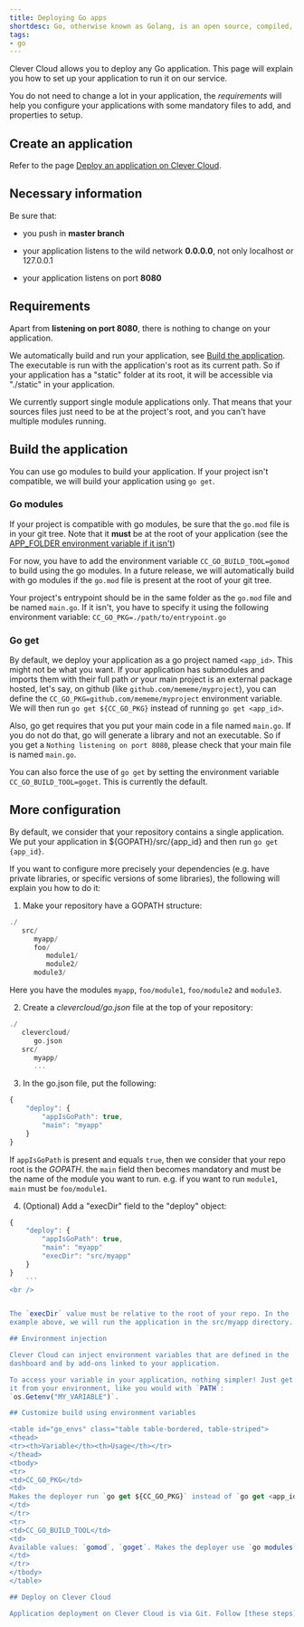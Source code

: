 ```yaml
---
title: Deploying Go apps
shortdesc: Go, otherwise known as Golang, is an open source, compiled, garbage-collected, concurrent system programming language.
tags:
- go
---
```


Clever Cloud allows you to deploy any Go application. This page will
explain you how to set up your application to run it on our service.

You do not need to change a lot in your application, the *requirements* will help you configure your applications with some mandatory files to add, and properties to setup.

## Create an application

Refer to the page [Deploy an application on Clever Cloud](/doc/clever-cloud-overview/add-application/).

## Necessary information

Be sure that:

* you push in <strong>master branch</strong>

* your application listens to the wild network <strong>0.0.0.0</strong>,
  not only localhost or 127.0.0.1

* your application listens on port <strong>8080</strong>

## Requirements

Apart from <strong>listening on port 8080</strong>, there is nothing to
change on your application.

We automatically build and run your application, see [Build the application](#build-the-application).
The executable is run with the application's root as its
current path. So if your application has a "static" folder at its root, it will be
accessible via "./static" in your application.

We currently support single module applications only. That means that
your sources files just need to be at the project's root, and you can't
have multiple modules running.

## Build the application

You can use go modules to build your application. If your project isn't compatible, we will build your application using `go get`.

### Go modules

If your project is compatible with go modules, be sure that the `go.mod` file is in your git tree. Note that it **must** be at the root
of your application (see the [APP_FOLDER environment variable if it isn't](/doc/get-help/reference-environment-variables/#variables-you-can-define))

For now, you have to add the environment variable `CC_GO_BUILD_TOOL=gomod` to build using the go modules. In a future release, we will automatically
build with go modules if the `go.mod` file is present at the root of your git tree.

Your project's entrypoint should be in the same folder as the `go.mod` file and be named `main.go`. If it isn't, you have to specify it using the following environment variable:
`CC_GO_PKG=./path/to/entrypoint.go`

### Go get

By default, we deploy your application as a go project named `<app_id>`. This might not be
what you want. If your application has submodules and imports them with their full path *or* your main
project is an external package hosted, let's say, on github (like `github.com/mememe/myproject`),
you can define the `CC_GO_PKG=github.com/mememe/myproject` environment variable. We will
then run `go get ${CC_GO_PKG}` instead of running `go get <app_id>`.

Also, go get requires that you put your main code in a file named `main.go`. If you
do not do that, go will generate a library and not an executable. So if you get a `Nothing
listening on port 8080`, please check that your main file is named `main.go`.

You can also force the use of `go get` by setting the environment variable `CC_GO_BUILD_TOOL=goget`. This is currently the default.

## More configuration

By default, we consider that your repository contains a single
application. We put your application in ${GOPATH}/src/{app_id} and then
run `go get {app_id}`.

If you want to configure more precisely your dependencies (e.g. have
private libraries, or specific versions of some libraries), the
following will explain you how to do it:

1. Make your repository have a GOPATH structure:
``` haskell
./
   src/
      myapp/
      foo/
         module1/
         module2/
      module3/
```
Here you have the modules `myapp`, `foo/module1`, `foo/module2` and `module3`.

2. Create a *clevercloud/go.json* file at the top of your repository:
``` haskell
./
   clevercloud/
      go.json
   src/
      myapp/
      ...
```

3. In the go.json file, put the following:
```javascript
{
    "deploy": {
        "appIsGoPath": true,
        "main": "myapp"
    }
}
```
If `appIsGoPath` is present and equals `true`, then we consider that
your repo root is the *GOPATH*. the `main` field then becomes mandatory
and must be the name of the module you want to run. e.g. if you want
to run `module1`, `main` must be `foo/module1`.

4. (Optional) Add a "execDir" field to the "deploy" object:
```javascript
{
    "deploy": {
        "appIsGoPath": true,
        "main": "myapp"
        "execDir": "src/myapp"
    }
}
	```
<br />


The `execDir` value must be relative to the root of your repo. In the
example above, we will run the application in the src/myapp directory.

## Environment injection

Clever Cloud can inject environment variables that are defined in the
dashboard and by add-ons linked to your application.

To access your variable in your application, nothing simpler! Just get
it from your environment, like you would with `PATH`:
`os.Getenv("MY_VARIABLE")`.

## Customize build using environment variables

<table id="go_envs" class="table table-bordered, table-striped">
<thead>
<tr><th>Variable</th><th>Usage</th></tr>
</thead>
<tbody>
<tr>
<td>CC_GO_PKG</td>
<td>
Makes the deployer run `go get ${CC_GO_PKG}` instead of `go get <app_id>` or `go install ${CC_GO_PKG}` instead of `go install <package>`.
</td>
</tr>
<tr>
<td>CC_GO_BUILD_TOOL</td>
<td>
Available values: `gomod`, `goget`. Makes the deployer use `go modules` or `go get` to build your application. If not specified, defaults to `goget`.
</td>
</tr>
</tbody>
</table>

## Deploy on Clever Cloud

Application deployment on Clever Cloud is via Git. Follow [these steps](/doc/clever-cloud-overview/add-application/) to deploy your application.
